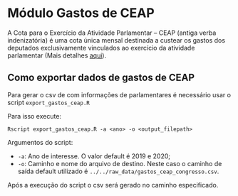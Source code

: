 # Módulo Gastos de CEAP

A Cota para o Exercício da Atividade Parlamentar – CEAP (antiga verba indenizatória) é uma cota única mensal destinada a custear os gastos dos deputados exclusivamente vinculados ao exercício da atividade parlamentar (Mais detalhes [aqui]("https://www2.camara.leg.br/transparencia/acesso-a-informacao/copy_of_perguntas-frequentes/cota-para-o-exercicio-da-atividade-parlamentar")).

## Como exportar dados de gastos de CEAP

Para gerar o csv de com informações de parlamentares é necessário usar o script `export_gastos_ceap.R`

Para isso execute:

```
Rscript export_gastos_ceap.R -a <ano> -o <output_filepath>
```

Argumentos do script:
- `-a`: Ano de interesse. O valor default é 2019 e 2020;
- `-o`: Caminho e nome do arquivo de destino. Neste caso o caminho de saída default utilizado é `../../raw_data/gastos_ceap_congresso.csv`.

Após a execução do script o csv será gerado no caminho especificado.
